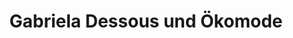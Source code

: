 ---
title: "Gabriela Dessous und Ökomode"
url: /poeggstall/gabriela-dessous-und-oekomode/
shop: Modehaus
---